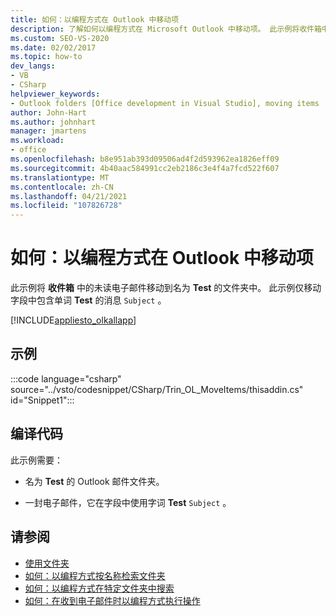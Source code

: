 ```yaml
---
title: 如何：以编程方式在 Outlook 中移动项
description: 了解如何以编程方式在 Microsoft Outlook 中移动项。 此示例将收件箱中的未读电子邮件移动到名为 Test 的文件夹中。
ms.custom: SEO-VS-2020
ms.date: 02/02/2017
ms.topic: how-to
dev_langs:
- VB
- CSharp
helpviewer_keywords:
- Outlook folders [Office development in Visual Studio], moving items
author: John-Hart
ms.author: johnhart
manager: jmartens
ms.workload:
- office
ms.openlocfilehash: b8e951ab393d09506ad4f2d593962ea1826eff09
ms.sourcegitcommit: 4b40aac584991cc2eb2186c3e4f4a7fcd522f607
ms.translationtype: MT
ms.contentlocale: zh-CN
ms.lasthandoff: 04/21/2021
ms.locfileid: "107826728"
---
```

# <a name="how-to-programmatically-move-items-in-outlook"></a>如何：以编程方式在 Outlook 中移动项
  此示例将 **收件箱** 中的未读电子邮件移动到名为 **Test** 的文件夹中。 此示例仅移动字段中包含单词 **Test** 的消息 `Subject` 。

 [!INCLUDE[appliesto_olkallapp](../vsto/includes/appliesto-olkallapp-md.md)]

## <a name="example"></a>示例
 :::code language="csharp" source="../vsto/codesnippet/CSharp/Trin_OL_MoveItems/thisaddin.cs" id="Snippet1":::

## <a name="compile-the-code"></a>编译代码
 此示例需要：

- 名为 **Test** 的 Outlook 邮件文件夹。

- 一封电子邮件，它在字段中使用字词 **Test** `Subject` 。

## <a name="see-also"></a>请参阅
- [使用文件夹](../vsto/working-with-folders.md)
- [如何：以编程方式按名称检索文件夹](../vsto/how-to-programmatically-retrieve-a-folder-by-name.md)
- [如何：以编程方式在特定文件夹中搜索](../vsto/how-to-programmatically-search-within-a-specific-folder.md)
- [如何：在收到电子邮件时以编程方式执行操作](../vsto/how-to-programmatically-perform-actions-when-an-e-mail-message-is-received.md)
